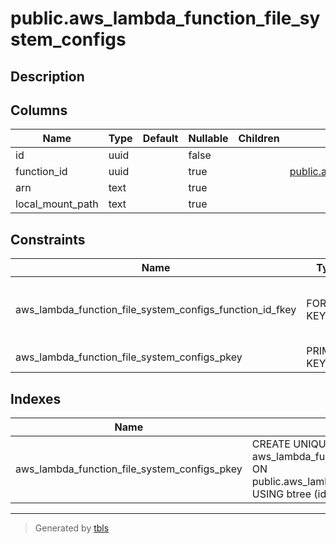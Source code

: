 # public.aws_lambda_function_file_system_configs

## Description

## Columns

| Name | Type | Default | Nullable | Children | Parents | Comment |
| ---- | ---- | ------- | -------- | -------- | ------- | ------- |
| id | uuid |  | false |  |  |  |
| function_id | uuid |  | true |  | [public.aws_lambda_functions](public.aws_lambda_functions.md) |  |
| arn | text |  | true |  |  |  |
| local_mount_path | text |  | true |  |  |  |

## Constraints

| Name | Type | Definition |
| ---- | ---- | ---------- |
| aws_lambda_function_file_system_configs_function_id_fkey | FOREIGN KEY | FOREIGN KEY (function_id) REFERENCES aws_lambda_functions(id) ON DELETE CASCADE |
| aws_lambda_function_file_system_configs_pkey | PRIMARY KEY | PRIMARY KEY (id) |

## Indexes

| Name | Definition |
| ---- | ---------- |
| aws_lambda_function_file_system_configs_pkey | CREATE UNIQUE INDEX aws_lambda_function_file_system_configs_pkey ON public.aws_lambda_function_file_system_configs USING btree (id) |

---

> Generated by [tbls](https://github.com/k1LoW/tbls)
